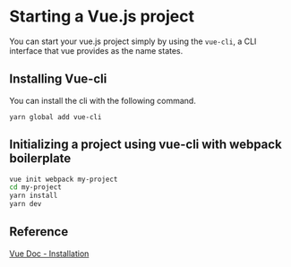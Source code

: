 # Starting a Vue.js project

You can start your vue.js project simply by using the `vue-cli`, a CLI interface that vue provides as the name states.

## Installing Vue-cli

You can install the cli with the following command.

`yarn global add vue-cli`

## Initializing a project using vue-cli with webpack boilerplate

```bash
vue init webpack my-project
cd my-project
yarn install
yarn dev
```


## Reference

[Vue Doc - Installation](https://vuejs.org/v2/guide/installation.html)